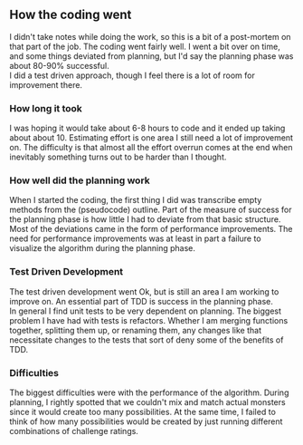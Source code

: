 ## How the coding went 
I didn't take notes while doing the work, so this is a bit of a post-mortem on that part of the job. The coding went fairly well. I went a bit over on time, and some things deviated from planning, but I'd say the planning phase was about 80-90% successful.  
I did a test driven approach, though I feel there is a lot of room for improvement there.  

### How long it took
I was hoping it would take about 6-8 hours to code and it ended up taking about about 10. Estimating effort is one area I still need a lot of improvement on. The difficulty is that almost all the effort overrun comes at the end when inevitably something turns out to be harder than I thought.  

### How well did the planning work 
When I started the coding, the first thing I did was transcribe empty methods from the (pseudocode) outline. Part of the measure of success for the planning phase is how little I had to deviate from that basic structure.  
Most of the deviations came in the form of performance improvements. The need for performance improvements was at least in part a failure to visualize the algorithm during the planning phase. 

### Test Driven Development 
The test driven development went Ok, but is still an area I am working to improve on. An essential part of TDD is success in the planning phase.  
In general I find unit tests to be very dependent on planning. The biggest problem I have had with tests is refactors. Whether I am merging functions together, splitting them up, or renaming them, any changes like that necessitate changes to the tests that sort of deny some of the benefits of TDD. 

### Difficulties  
The biggest difficulties were with the performance of the algorithm. During planning, I rightly spotted that we couldn't mix and match actual monsters since it would create too many possibilities. At the same time, I failed to think of how many possibilities would be created by just running different combinations of challenge ratings. 